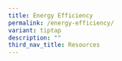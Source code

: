 ```yaml
---
title: Energy Efficiency
permalink: /energy-efficiency/
variant: tiptap
description: ""
third_nav_title: Resources
---
```

